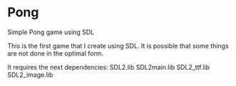 # Pong
Simple Pong game using SDL

This is the first game that I create using SDL. 
It is possible that some things are not done in the optimal form.

It requires the next dependencies:
SDL2.lib
SDL2main.lib
SDL2_ttf.lib
SDL2_image.lib